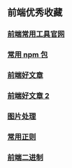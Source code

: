 ## 前端优秀收藏

### [前端常用工具官网](./前端常用工具官网/)

### [常用 npm 包](./常用npm包/)

### [前端好文章](./前端好文章/)

### [前端好文章 2](./前端好文章2/)

### [图片处理](./图片处理/)

### [常用正则](./常用正则/)

### [前端二进制](./前端二进制/)
